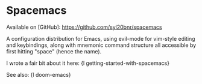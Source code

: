 Spacemacs
=====

Available on [GitHub]: https://github.com/syl20bnr/spacemacs

A configuration distribution for Emacs, using evil-mode for vim-style editing and keybindings, along with mnemonic command structure all accessible by first hitting "space" (hence the name).

I wrote a fair bit about it here: {l getting-started-with-spacemacs}

See also: {l doom-emacs}
